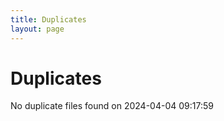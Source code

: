 ```yaml
---
title: Duplicates
layout: page
---
```


# Duplicates

No duplicate files found on 2024-04-04 09:17:59